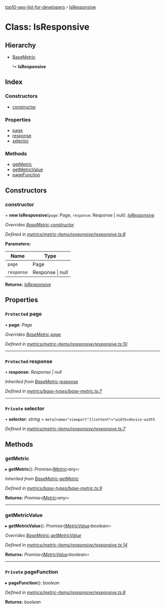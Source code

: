 [top10-seo-list-for-developers](../README.md) › [IsResponsive](isresponsive.md)

# Class: IsResponsive

## Hierarchy

* [BaseMetric](basemetric.md)

  ↳ **IsResponsive**

## Index

### Constructors

* [constructor](isresponsive.md#constructor)

### Properties

* [page](isresponsive.md#protected-page)
* [response](isresponsive.md#protected-response)
* [selector](isresponsive.md#private-selector)

### Methods

* [getMetric](isresponsive.md#getmetric)
* [getMetricValue](isresponsive.md#getmetricvalue)
* [pageFunction](isresponsive.md#private-pagefunction)

## Constructors

###  constructor

\+ **new IsResponsive**(`page`: Page, `response`: Response | null): *[IsResponsive](isresponsive.md)*

*Overrides [BaseMetric](basemetric.md).[constructor](basemetric.md#constructor)*

*Defined in [metrics/metric-items/responsive/responsive.ts:8](https://github.com/deepcrawl/top10-seo-list-for-developer/blob/30b8a97/src/metrics/metric-items/responsive/responsive.ts#L8)*

**Parameters:**

Name | Type |
------ | ------ |
`page` | Page |
`response` | Response &#124; null |

**Returns:** *[IsResponsive](isresponsive.md)*

## Properties

### `Protected` page

• **page**: *Page*

*Overrides [BaseMetric](basemetric.md).[page](basemetric.md#protected-page)*

*Defined in [metrics/metric-items/responsive/responsive.ts:10](https://github.com/deepcrawl/top10-seo-list-for-developer/blob/30b8a97/src/metrics/metric-items/responsive/responsive.ts#L10)*

___

### `Protected` response

• **response**: *Response | null*

*Inherited from [BaseMetric](basemetric.md).[response](basemetric.md#protected-response)*

*Defined in [metrics/base-types/base-metric.ts:7](https://github.com/deepcrawl/top10-seo-list-for-developer/blob/30b8a97/src/metrics/base-types/base-metric.ts#L7)*

___

### `Private` selector

• **selector**: *string* =  `meta[name="viewport"][content*="width=device-width`

*Defined in [metrics/metric-items/responsive/responsive.ts:7](https://github.com/deepcrawl/top10-seo-list-for-developer/blob/30b8a97/src/metrics/metric-items/responsive/responsive.ts#L7)*

## Methods

###  getMetric

▸ **getMetric**(): *Promise‹[IMetric](../interfaces/imetric.md)‹any››*

*Inherited from [BaseMetric](basemetric.md).[getMetric](basemetric.md#getmetric)*

*Defined in [metrics/base-types/base-metric.ts:9](https://github.com/deepcrawl/top10-seo-list-for-developer/blob/30b8a97/src/metrics/base-types/base-metric.ts#L9)*

**Returns:** *Promise‹[IMetric](../interfaces/imetric.md)‹any››*

___

###  getMetricValue

▸ **getMetricValue**(): *Promise‹[IMetricValue](../interfaces/imetricvalue.md)‹boolean››*

*Overrides [BaseMetric](basemetric.md).[getMetricValue](basemetric.md#abstract-getmetricvalue)*

*Defined in [metrics/metric-items/responsive/responsive.ts:14](https://github.com/deepcrawl/top10-seo-list-for-developer/blob/30b8a97/src/metrics/metric-items/responsive/responsive.ts#L14)*

**Returns:** *Promise‹[IMetricValue](../interfaces/imetricvalue.md)‹boolean››*

___

### `Private` pageFunction

▸ **pageFunction**(): *boolean*

*Defined in [metrics/metric-items/responsive/responsive.ts:8](https://github.com/deepcrawl/top10-seo-list-for-developer/blob/30b8a97/src/metrics/metric-items/responsive/responsive.ts#L8)*

**Returns:** *boolean*
